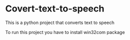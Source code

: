 # Covert-text-to-speech
This is a python project that converts text to speech

To run this project you have to install win32com package 
